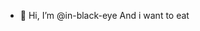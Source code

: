 - 👋 Hi, I’m @in-black-eye
And i want to eat

<!---
in-black-eye/in-black-eye is a ✨ special ✨ repository because its `README.md` (this file) appears on your GitHub profile.
You can click the Preview link to take a look at your changes.
--->
